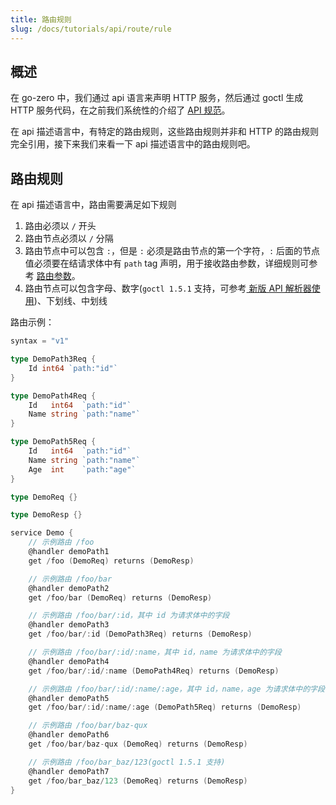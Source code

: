 ```yaml
---
title: 路由规则
slug: /docs/tutorials/api/route/rule
---
```


## 概述

在 go-zero 中，我们通过 api 语言来声明 HTTP 服务，然后通过 goctl 生成 HTTP 服务代码，在之前我们系统性的介绍了 <a href="/docs/tutorials" target="_blank">API 规范</a>。

在 api 描述语言中，有特定的路由规则，这些路由规则并非和 HTTP 的路由规则完全引用，接下来我们来看一下 api 描述语言中的路由规则吧。

## 路由规则

在 api 描述语言中，路由需要满足如下规则

1. 路由必须以 `/` 开头
1. 路由节点必须以 `/` 分隔
1. 路由节点中可以包含 `:`，但是 `:` 必须是路由节点的第一个字符，`:` 后面的节点值必须要在结请求体中有 `path` tag 声明，用于接收路由参数，详细规则可参考 <a href="/docs/tutorials/api/parameter" target="_blank">路由参数</a>。
1. 路由节点可以包含字母、数字(`goctl 1.5.1` 支持，可参考<a href="/docs/tutorials/api/faq#1-%E6%80%8E%E4%B9%88%E4%BD%93%E9%AA%8C%E6%96%B0%E7%9A%84-api-%E7%89%B9%E6%80%A7" target="_blank"> 新版 API 解析器使用</a>)、下划线、中划线

路由示例：

```go {29,33,37,41,45,49,53}
syntax = "v1"

type DemoPath3Req {
	Id int64 `path:"id"`
}

type DemoPath4Req {
	Id   int64  `path:"id"`
	Name string `path:"name"`
}

type DemoPath5Req {
	Id   int64  `path:"id"`
	Name string `path:"name"`
	Age  int    `path:"age"`
}

type DemoReq {}

type DemoResp {}

service Demo {
	// 示例路由 /foo
	@handler demoPath1
	get /foo (DemoReq) returns (DemoResp)

	// 示例路由 /foo/bar
	@handler demoPath2
	get /foo/bar (DemoReq) returns (DemoResp)

	// 示例路由 /foo/bar/:id，其中 id 为请求体中的字段
	@handler demoPath3
	get /foo/bar/:id (DemoPath3Req) returns (DemoResp)

	// 示例路由 /foo/bar/:id/:name，其中 id，name 为请求体中的字段
	@handler demoPath4
	get /foo/bar/:id/:name (DemoPath4Req) returns (DemoResp)

	// 示例路由 /foo/bar/:id/:name/:age，其中 id，name，age 为请求体中的字段
	@handler demoPath5
	get /foo/bar/:id/:name/:age (DemoPath5Req) returns (DemoResp)

	// 示例路由 /foo/bar/baz-qux
	@handler demoPath6
	get /foo/bar/baz-qux (DemoReq) returns (DemoResp)

	// 示例路由 /foo/bar_baz/123(goctl 1.5.1 支持)
	@handler demoPath7
	get /foo/bar_baz/123 (DemoReq) returns (DemoResp)
}


```
